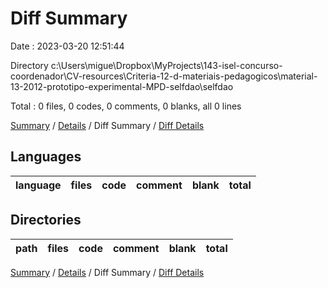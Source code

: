 # Diff Summary

Date : 2023-03-20 12:51:44

Directory c:\\Users\\migue\\Dropbox\\MyProjects\\143-isel-concurso-coordenador\\CV-resources\\Criteria-12-d-materiais-pedagogicos\\material-13-2012-prototipo-experimental-MPD-selfdao\\selfdao

Total : 0 files,  0 codes, 0 comments, 0 blanks, all 0 lines

[Summary](results.md) / [Details](details.md) / Diff Summary / [Diff Details](diff-details.md)

## Languages
| language | files | code | comment | blank | total |
| :--- | ---: | ---: | ---: | ---: | ---: |

## Directories
| path | files | code | comment | blank | total |
| :--- | ---: | ---: | ---: | ---: | ---: |

[Summary](results.md) / [Details](details.md) / Diff Summary / [Diff Details](diff-details.md)